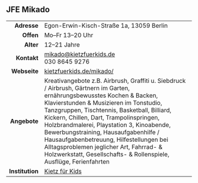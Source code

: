## JFE Mikado

|||
-:|:-
**Adresse** |     Egon-Erwin-Kisch-Straße 1a, 13059 Berlin
**Offen** |       Mo–Fr 13–20 Uhr
**Alter** |       12–21 Jahre
**Kontakt** |     [mikado@kietzfuerkids.de](mailto:mikado@kietzfuerkids.de)<br>030 8645 9276
**Webseite** |    <a target="_blank" href="https://kietzfuerkids.de/mikado/">kietzfuerkids.de/mikado/</a>
**Angebote** |    Kreativangebote z.B. Airbrush, Graffiti  u. Siebdruck / Airbrush, Gärtnern im Garten, ernährungsbewusstes Kochen & Backen, Klavierstunden & Musizieren im Tonstudio, Tanzgruppen, Tischtennis, Basketball, Billiard, Kickern, Chillen, Dart, Trampolinspringen, Holzbrandmalerei, Playstation 3, Kinoabende, Bewerbungstraining, Hausaufgabenhilfe / Hausaufgabenbetreuung, Hilfestellungen bei Alltagsproblemen jeglicher Art, Fahrrad- & Holzwerkstatt, Gesellschafts- & Rollenspiele, Ausflüge, Ferienfahrten
**Institution** | <a target="_blank" href="https://kietzfuerkids.de/">Kietz für Kids</a>

<div id="gmap"></div>
<script>window.onload = showMap()</script>
